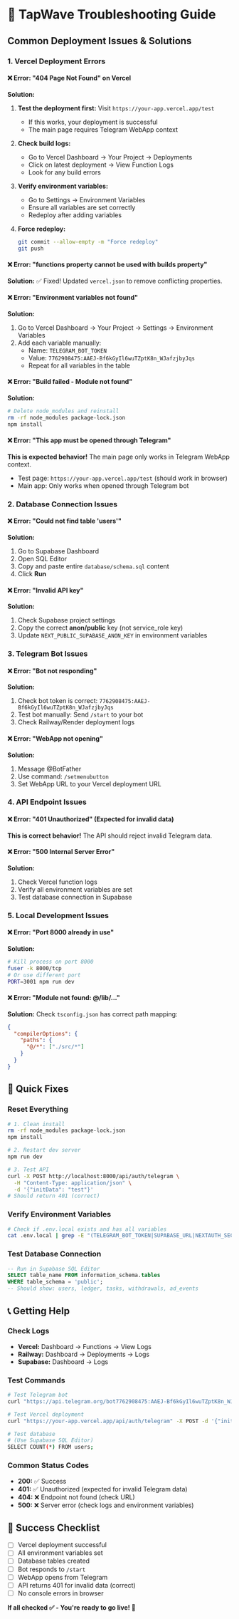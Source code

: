 # 🔧 TapWave Troubleshooting Guide

## Common Deployment Issues & Solutions

### 1. **Vercel Deployment Errors**

#### ❌ Error: "404 Page Not Found" on Vercel
**Solution:** 
1. **Test the deployment first:** Visit `https://your-app.vercel.app/test`
   - If this works, your deployment is successful
   - The main page requires Telegram WebApp context

2. **Check build logs:**
   - Go to Vercel Dashboard → Your Project → Deployments
   - Click on latest deployment → View Function Logs
   - Look for any build errors

3. **Verify environment variables:**
   - Go to Settings → Environment Variables
   - Ensure all variables are set correctly
   - Redeploy after adding variables

4. **Force redeploy:**
   ```bash
   git commit --allow-empty -m "Force redeploy"
   git push
   ```

#### ❌ Error: "functions property cannot be used with builds property"
**Solution:** ✅ Fixed! Updated `vercel.json` to remove conflicting properties.

#### ❌ Error: "Environment variables not found"
**Solution:** 
1. Go to Vercel Dashboard → Your Project → Settings → Environment Variables
2. Add each variable manually:
   - Name: `TELEGRAM_BOT_TOKEN`
   - Value: `7762908475:AAEJ-Bf6kGyIl6wuTZptK8n_WJafzjbyJqs`
   - Repeat for all variables in the table

#### ❌ Error: "Build failed - Module not found"
**Solution:**
```bash
# Delete node_modules and reinstall
rm -rf node_modules package-lock.json
npm install
```

#### ❌ Error: "This app must be opened through Telegram"
**This is expected behavior!** The main page only works in Telegram WebApp context.
- Test page: `https://your-app.vercel.app/test` (should work in browser)
- Main app: Only works when opened through Telegram bot

### 2. **Database Connection Issues**

#### ❌ Error: "Could not find table 'users'"
**Solution:**
1. Go to Supabase Dashboard
2. Open SQL Editor
3. Copy and paste entire `database/schema.sql` content
4. Click **Run**

#### ❌ Error: "Invalid API key"
**Solution:**
1. Check Supabase project settings
2. Copy the correct **anon/public** key (not service_role key)
3. Update `NEXT_PUBLIC_SUPABASE_ANON_KEY` in environment variables

### 3. **Telegram Bot Issues**

#### ❌ Error: "Bot not responding"
**Solution:**
1. Check bot token is correct: `7762908475:AAEJ-Bf6kGyIl6wuTZptK8n_WJafzjbyJqs`
2. Test bot manually: Send `/start` to your bot
3. Check Railway/Render deployment logs

#### ❌ Error: "WebApp not opening"
**Solution:**
1. Message @BotFather
2. Use command: `/setmenubutton`
3. Set WebApp URL to your Vercel deployment URL

### 4. **API Endpoint Issues**

#### ❌ Error: "401 Unauthorized" (Expected for invalid data)
**This is correct behavior!** The API should reject invalid Telegram data.

#### ❌ Error: "500 Internal Server Error"
**Solution:**
1. Check Vercel function logs
2. Verify all environment variables are set
3. Test database connection in Supabase

### 5. **Local Development Issues**

#### ❌ Error: "Port 8000 already in use"
**Solution:**
```bash
# Kill process on port 8000
fuser -k 8000/tcp
# Or use different port
PORT=3001 npm run dev
```

#### ❌ Error: "Module not found: @/lib/..."
**Solution:**
Check `tsconfig.json` has correct path mapping:
```json
{
  "compilerOptions": {
    "paths": {
      "@/*": ["./src/*"]
    }
  }
}
```

## 🚀 Quick Fixes

### Reset Everything
```bash
# 1. Clean install
rm -rf node_modules package-lock.json
npm install

# 2. Restart dev server
npm run dev

# 3. Test API
curl -X POST http://localhost:8000/api/auth/telegram \
  -H "Content-Type: application/json" \
  -d '{"initData": "test"}'
# Should return 401 (correct)
```

### Verify Environment Variables
```bash
# Check if .env.local exists and has all variables
cat .env.local | grep -E "(TELEGRAM_BOT_TOKEN|SUPABASE_URL|NEXTAUTH_SECRET)"
```

### Test Database Connection
```sql
-- Run in Supabase SQL Editor
SELECT table_name FROM information_schema.tables 
WHERE table_schema = 'public';
-- Should show: users, ledger, tasks, withdrawals, ad_events
```

## 📞 Getting Help

### Check Logs
- **Vercel:** Dashboard → Functions → View Logs
- **Railway:** Dashboard → Deployments → Logs  
- **Supabase:** Dashboard → Logs

### Test Commands
```bash
# Test Telegram bot
curl "https://api.telegram.org/bot7762908475:AAEJ-Bf6kGyIl6wuTZptK8n_WJafzjbyJqs/getMe"

# Test Vercel deployment
curl "https://your-app.vercel.app/api/auth/telegram" -X POST -d '{"initData":"test"}'

# Test database
# (Use Supabase SQL Editor)
SELECT COUNT(*) FROM users;
```

### Common Status Codes
- **200:** ✅ Success
- **401:** ✅ Unauthorized (expected for invalid Telegram data)
- **404:** ❌ Endpoint not found (check URL)
- **500:** ❌ Server error (check logs and environment variables)

## 🎯 Success Checklist

- [ ] Vercel deployment successful
- [ ] All environment variables set
- [ ] Database tables created
- [ ] Bot responds to `/start`
- [ ] WebApp opens from Telegram
- [ ] API returns 401 for invalid data (correct)
- [ ] No console errors in browser

**If all checked ✅ - You're ready to go live! 🚀**
